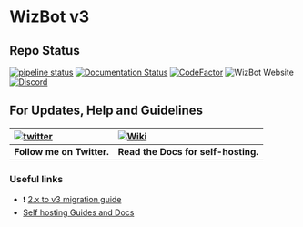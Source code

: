 # WizBot v3

## Repo Status

[![pipeline status](https://gitlab.com/WizNet/WizBot/badges/v3/pipeline.svg)](https://gitlab.com/WizNet/WizBot/commits/v3)
[![Documentation Status](https://readthedocs.org/projects/wizbot/badge/?version=v3)](http://wizbot.readthedocs.io/en/v3/?badge=v3)
[![CodeFactor](https://www.codefactor.io/repository/github/wizkiller96/wizbot/badge)](https://www.codefactor.io/repository/github/wizkiller96/wizbot)
![WizBot Website](https://img.shields.io/website-up-down-green-red/https/wizbot.cc.svg?label=wizbot.cc)
[![Discord](https://discordapp.com/api/guilds/99273784988557312/widget.png)](https://discord.gg/0YNaDOYuD5QOpeNI)

## For Updates, Help and Guidelines

| [![twitter](https://cdn.discordapp.com/attachments/155726317222887425/252192520094613504/twiter_banner.JPG)](https://twitter.com/WizBot_Dev) | [![Wiki](https://cdn.discordapp.com/attachments/266240393639755778/281920793330581506/datcord.png)](http://wizbot.readthedocs.io/en/v3/) |
| :--- | :--- |
| **Follow me on Twitter.** | **Read the Docs for self-hosting.** |

### Useful links
- ❗ [2.x to v3 migration guide](https://wizbot.readthedocs.io/en/v3/guides/migration-guide/)
- [Self hosting Guides and Docs](https://wizbot.readthedocs.io/en/v3)
